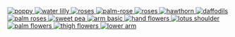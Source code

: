 <div class="masonry-grid">
  <a href="assets/images/poppy-august.png" data-lightbox="gallery">
    <img src="assets/images/poppy-august-sm.png" alt="poppy">
  </a>
  <a href="assets/images/water-lily-july.jpg" data-lightbox="gallery">
    <img src="assets/images/water-lily-july-sm.jpg" alt="water lilly">
  </a>
  <a href="assets/images/roses-june.jpg" data-lightbox="gallery">
    <img src="assets/images/roses-june-sm.jpg" alt="roses">
  </a>
  <a href="assets/images/palm-rose.jpg" data-lightbox="gallery">
    <img src="assets/images/palm-rose-sm.jpg" alt="palm-rose">
  </a>
  <a href="assets/images/hand-henna-roses.jpg" data-lightbox="gallery">
    <img src="assets/images/hand-henna-roses-sm.jpg" alt="roses">
  </a>
  <a href="assets/images/hawthorn-may.jpg" data-lightbox="gallery">
    <img src="assets/images/hawthorn-may-sm.jpg" alt="hawthorn">
  </a>
  <a href="assets/images/daffodils-march.jpg" data-lightbox="gallery">
    <img src="assets/images/daffodils-march-sm.jpg" alt="daffodils">
  </a>
  <a href="assets/images/palm-roses.jpg" data-lightbox="gallery">
    <img src="assets/images/palm-roses-sm.jpg" alt="palm roses">
  </a>
  <a href="assets/images/sweet-pea-april.jpg" data-lightbox="gallery">
    <img src="assets/images/sweet-pea-april-sm.jpg" alt="sweet pea">
  </a>
  <a href="assets/images/arm-basic.jpg" data-lightbox="gallery">
    <img src="assets/images/arm-basic-sm.jpg" alt="arm basic">
  </a>
   <a href="assets/images/hand-flowers-hengua.jpg" data-lightbox="gallery">
    <img src="assets/images/hand-flowers-hengua-sm.jpg" alt="hand flowers">
  </a>
   <a href="assets/images/lotus-shoulder-henna.jpg" data-lightbox="gallery">
    <img src="assets/images/lotus-shoulder-henna-sm.jpg" alt="lotus shoulder">
  </a>
  <a href="assets/images/palm-hengua-flowers.jpg" data-lightbox="gallery">
    <img src="assets/images/palm-hengua-flowers-sm.jpg" alt="palm flowers">
  </a>
  <a href="assets/images/thigh-flowers-large.jpg" data-lightbox="gallery">
    <img src="assets/images/thigh-flowers-large-sm.jpg" alt="thigh flowers">
  </a>
  <a href="assets/images/jagua-lower-arm.jpg" data-lightbox="gallery">
    <img src="assets/images/jagua-lower-arm-sm.jpg" alt="lower arm">
  </a>
</div>
